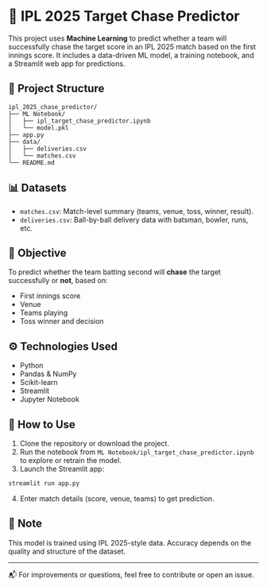# 🏏 IPL 2025 Target Chase Predictor

This project uses **Machine Learning** to predict whether a team will successfully chase the target score in an IPL 2025 match based on the first innings score. It includes a data-driven ML model, a training notebook, and a Streamlit web app for predictions.

## 📁 Project Structure

```
ipl_2025_chase_predictor/
├── ML Notebook/
│   ├── ipl_target_chase_predictor.ipynb
│   └── model.pkl
├── app.py
├── data/
│   ├── deliveries.csv
│   └── matches.csv
└── README.md
```

## 📊 Datasets

- `matches.csv`: Match-level summary (teams, venue, toss, winner, result).
- `deliveries.csv`: Ball-by-ball delivery data with batsman, bowler, runs, etc.

## 🧠 Objective

To predict whether the team batting second will **chase** the target successfully or **not**, based on:
- First innings score
- Venue
- Teams playing
- Toss winner and decision

## ⚙️ Technologies Used

- Python
- Pandas & NumPy
- Scikit-learn
- Streamlit
- Jupyter Notebook

## 🚀 How to Use

1. Clone the repository or download the project.
2. Run the notebook from `ML Notebook/ipl_target_chase_predictor.ipynb` to explore or retrain the model.
3. Launch the Streamlit app:

```bash
streamlit run app.py
```

4. Enter match details (score, venue, teams) to get prediction.

## 📌 Note

This model is trained using IPL 2025-style data. Accuracy depends on the quality and structure of the dataset.

---

📬 For improvements or questions, feel free to contribute or open an issue.
